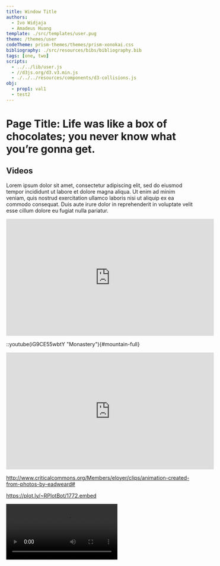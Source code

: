 ```yaml
---
title: Window Title
authors:
  - Ivo Widjaja
  - Amadeus Huang
template: ./src/templates/user.pug
theme: /themes/user
codeTheme: prism-themes/themes/prism-xonokai.css
bibliography: ./src/resources/bibs/bibliography.bib
tags: [one, two]
scripts:
  - ../../lib/user.js
  - //d3js.org/d3.v3.min.js
  - ./../../resources/components/d3-collisions.js
obj:
  - prop1: val1
  - test2
---
```


# Page Title: Life was like a box of chocolates; you never know what you’re gonna get.

## Videos

Lorem ipsum dolor sit amet, consectetur adipiscing elit, sed do eiusmod tempor incididunt ut labore et dolore magna aliqua. Ut enim ad minim veniam, quis nostrud exercitation ullamco laboris nisi ut aliquip ex ea commodo consequat. Duis aute irure dolor in reprehenderit in voluptate velit esse cillum dolore eu fugiat nulla pariatur.

<iframe width="560" height="315" src="https://www.youtube.com/embed/iG9CE55wbtY" frameborder="0" allow="accelerometer; autoplay; encrypted-media; gyroscope; picture-in-picture" allowfullscreen></iframe>

::youtube(iG9CE55wbtY "Monastery"){#mountain-full}

<iframe width="560" height="315" src="https://www.youtube.com/embed/iG9CE55wbtY" frameborder="0" allow="accelerometer; autoplay; encrypted-media; gyroscope; picture-in-picture" allowfullscreen></iframe>

http://www.criticalcommons.org/Members/eloyer/clips/animation-created-from-photos-by-eadweard#

https://plot.ly/~RPlotBot/1772.embed

<video autoplay loop controls>
  <source src="/resources/media/house-in-motion-eadweard-muybridge.webm" type="video/webm">
Your browser does not support the video tag.
</video>